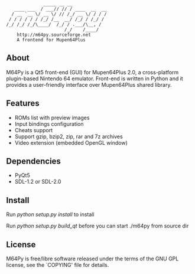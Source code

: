 
                  _____ __ __
       ____ ___  / ___// // / ____  __  __
      / __ `__ \/ __ \/ // /_/ __ \/ / / /
     / / / / / / /_/ /__  __/ /_/ / /_/ /
    /_/ /_/ /_/\____/  /_/ / .___/\__, /
                          /_/    /____/
        http://m64py.sourceforge.net
        A frontend for Mupen64Plus

About
-----

M64Py is a Qt5 front-end (GUI) for Mupen64Plus 2.0, a cross-platform
plugin-based Nintendo 64 emulator. Front-end is written in Python and it
provides a user-friendly interface over Mupen64Plus shared library.

Features
--------

* ROMs list with preview images
* Input bindings configuration
* Cheats support
* Support gzip, bzip2, zip, rar and 7z archives
* Video extension (embedded OpenGL window)

Dependencies
------------

* PyQt5
* SDL-1.2 or SDL-2.0

Install
-------

Run *python setup.py install* to install

Run *python setup.py build_qt* before you can start ./m64py from source dir

License
-------

M64Py is free/libre software released under the terms of the GNU GPL license,
see the `COPYING' file for details.

